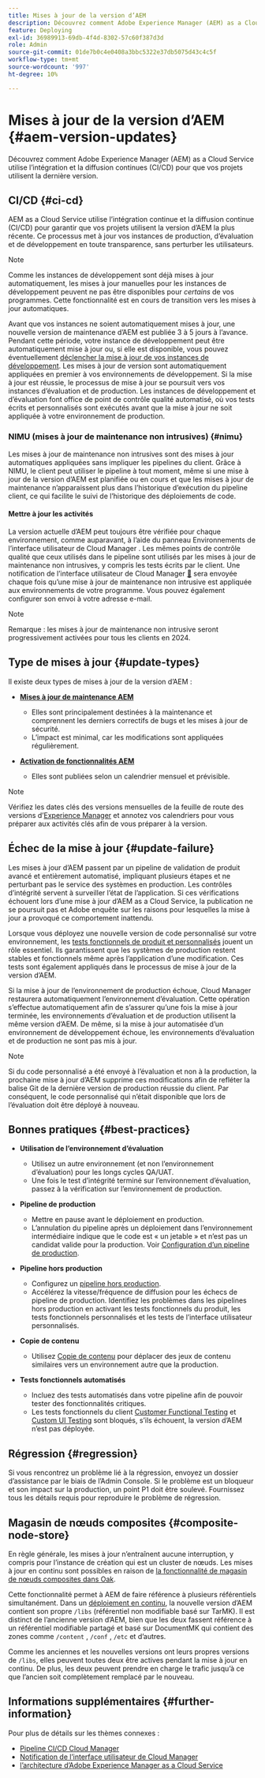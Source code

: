 ```yaml
---
title: Mises à jour de la version d’AEM
description: Découvrez comment Adobe Experience Manager (AEM) as a Cloud Service utilise l’intégration et la diffusion continues (CI/CD) pour que vos projets utilisent la dernière version.
feature: Deploying
exl-id: 36989913-69db-4f4d-8302-57c60f387d3d
role: Admin
source-git-commit: 01de7b0c4e0408a3bbc5322e37db5075d43c4c5f
workflow-type: tm+mt
source-wordcount: '997'
ht-degree: 10%

---
```



# Mises à jour de la version d’AEM {#aem-version-updates}

Découvrez comment Adobe Experience Manager (AEM) as a Cloud Service utilise l’intégration et la diffusion continues (CI/CD) pour que vos projets utilisent la dernière version.

## CI/CD {#ci-cd}

AEM as a Cloud Service utilise l’intégration continue et la diffusion continue (CI/CD) pour garantir que vos projets utilisent la version d’AEM la plus récente. Ce processus met à jour vos instances de production, d’évaluation et de développement en toute transparence, sans perturber les utilisateurs.

>[!NOTE]
> Comme les instances de développement sont déjà mises à jour automatiquement, les mises à jour manuelles pour les instances de développement peuvent ne pas être disponibles pour _certains_ de vos programmes. Cette fonctionnalité est en cours de transition vers les mises à jour automatiques.

Avant que vos instances ne soient automatiquement mises à jour, une nouvelle version de maintenance d’AEM est publiée 3 à 5 jours à l’avance. Pendant cette période, votre instance de développement peut être automatiquement mise à jour ou, si elle est disponible, vous pouvez éventuellement [déclencher la mise à jour de vos instances de développement](/help/implementing/cloud-manager/manage-environments.md#updating-dev-environment). Les mises à jour de version sont automatiquement appliquées en premier à vos environnements de développement. Si la mise à jour est réussie, le processus de mise à jour se poursuit vers vos instances d’évaluation et de production. Les instances de développement et d’évaluation font office de point de contrôle qualité automatisé, où vos tests écrits et personnalisés sont exécutés avant que la mise à jour ne soit appliquée à votre environnement de production.

### NIMU (mises à jour de maintenance non intrusives) {#nimu}

Les mises à jour de maintenance non intrusives sont des mises à jour automatiques appliquées sans impliquer les pipelines du client.
Grâce à NIMU, le client peut utiliser le pipeline à tout moment, même si une mise à jour de la version d’AEM est planifiée ou en cours et que les mises à jour de maintenance n’apparaissent plus dans l’historique d’exécution du pipeline client, ce qui facilite le suivi de l’historique des déploiements de code.

#### Mettre à jour les activités

La version actuelle d’AEM peut toujours être vérifiée pour chaque environnement, comme auparavant, à l’aide du panneau Environnements de l’interface utilisateur de Cloud Manager . Les mêmes points de contrôle qualité que ceux utilisés dans le pipeline sont utilisés par les mises à jour de maintenance non intrusives, y compris les tests écrits par le client.
Une notification de l’interface utilisateur de Cloud Manager [&#128279;](/help/implementing/cloud-manager/notifications.md) sera envoyée chaque fois qu’une mise à jour de maintenance non intrusive est appliquée aux environnements de votre programme. Vous pouvez également configurer son envoi à votre adresse e-mail.

>[!NOTE]
>
> Remarque : les mises à jour de maintenance non intrusive seront progressivement activées pour tous les clients en 2024.

## Type de mises à jour {#update-types}

Il existe deux types de mises à jour de la version d’AEM :

* [**Mises à jour de maintenance AEM**](/help/release-notes/maintenance/latest.md)

   * Elles sont principalement destinées à la maintenance et comprennent les derniers correctifs de bugs et les mises à jour de sécurité.
   * L’impact est minimal, car les modifications sont appliquées régulièrement.

* [**Activation de fonctionnalités AEM**](/help/release-notes/release-notes-cloud/release-notes-current.md)

   * Elles sont publiées selon un calendrier mensuel et prévisible.

>[!NOTE]
>
> Vérifiez les dates clés des versions mensuelles de la feuille de route des versions d’[Experience Manager](https://experienceleague.adobe.com/docs/experience-manager-release-information/aem-release-updates/update-releases-roadmap.html?lang=fr#aem-as-cloud-service) et annotez vos calendriers pour vous préparer aux activités clés afin de vous préparer à la version.

## Échec de la mise à jour {#update-failure}

Les mises à jour d’AEM passent par un pipeline de validation de produit avancé et entièrement automatisé, impliquant plusieurs étapes et ne perturbant pas le service des systèmes en production. Les contrôles d’intégrité servent à surveiller l’état de l’application. Si ces vérifications échouent lors d’une mise à jour d’AEM as a Cloud Service, la publication ne se poursuit pas et Adobe enquête sur les raisons pour lesquelles la mise à jour a provoqué ce comportement inattendu.

Lorsque vous déployez une nouvelle version de code personnalisé sur votre environnement, les [tests fonctionnels de produit et personnalisés](/help/implementing/cloud-manager/overview-test-results.md#functional-testing) jouent un rôle essentiel. Ils garantissent que les systèmes de production restent stables et fonctionnels même après l’application d’une modification. Ces tests sont également appliqués dans le processus de mise à jour de la version d’AEM.

Si la mise à jour de l’environnement de production échoue, Cloud Manager restaurera automatiquement l’environnement d’évaluation. Cette opération s’effectue automatiquement afin de s’assurer qu’une fois la mise à jour terminée, les environnements d’évaluation et de production utilisent la même version d’AEM.
De même, si la mise à jour automatisée d’un environnement de développement échoue, les environnements d’évaluation et de production ne sont pas mis à jour.

>[!NOTE]
>
>Si du code personnalisé a été envoyé à l’évaluation et non à la production, la prochaine mise à jour d’AEM supprime ces modifications afin de refléter la balise Git de la dernière version de production réussie du client. Par conséquent, le code personnalisé qui n’était disponible que lors de l’évaluation doit être déployé à nouveau.

## Bonnes pratiques {#best-practices}

* **Utilisation de l’environnement d’évaluation**
   * Utilisez un autre environnement (et non l’environnement d’évaluation) pour les longs cycles QA/UAT.
   * Une fois le test d’intégrité terminé sur l’environnement d’évaluation, passez à la vérification sur l’environnement de production.

* **Pipeline de production**
   * Mettre en pause avant le déploiement en production.
   * L’annulation du pipeline après un déploiement dans l’environnement intermédiaire indique que le code est « un jetable » et n’est pas un candidat valide pour la production. Voir [Configuration d’un pipeline de production](/help/implementing/cloud-manager/configuring-pipelines/configuring-production-pipelines.md).

* **Pipeline hors production**
   * Configurez un [pipeline hors production](/help/implementing/cloud-manager/configuring-pipelines/configuring-non-production-pipelines.md#full-stack-code).
   * Accélérez la vitesse/fréquence de diffusion pour les échecs de pipeline de production. Identifiez les problèmes dans les pipelines hors production en activant les tests fonctionnels du produit, les tests fonctionnels personnalisés et les tests de l’interface utilisateur personnalisés.

* **Copie de contenu**
   * Utilisez [Copie de contenu](/help/implementing/developing/tools/content-copy.md) pour déplacer des jeux de contenu similaires vers un environnement autre que la production.

* **Tests fonctionnels automatisés**
   * Incluez des tests automatisés dans votre pipeline afin de pouvoir tester des fonctionnalités critiques.
   * Les tests fonctionnels du client [Customer Functional Testing](/help/implementing/cloud-manager/functional-testing.md#custom-functional-testing) et [Custom UI Testing](/help/implementing/cloud-manager/functional-testing.md#custom-ui-testing) sont bloqués, s’ils échouent, la version d’AEM n’est pas déployée.

## Régression {#regression}

Si vous rencontrez un problème lié à la régression, envoyez un dossier d’assistance par le biais de l’Admin Console. Si le problème est un bloqueur et son impact sur la production, un point P1 doit être soulevé. Fournissez tous les détails requis pour reproduire le problème de régression.

## Magasin de nœuds composites {#composite-node-store}

En règle générale, les mises à jour n’entraînent aucune interruption, y compris pour l’instance de création qui est un cluster de nœuds. Les mises à jour en continu sont possibles en raison de [la fonctionnalité de magasin de nœuds composites dans Oak](https://jackrabbit.apache.org/oak/docs/nodestore/compositens.html).

Cette fonctionnalité permet à AEM de faire référence à plusieurs référentiels simultanément. Dans un [déploiement en continu](/help/implementing/deploying/overview.md#how-rolling-deployments-work), la nouvelle version d’AEM contient son propre `/libs` (référentiel non modifiable basé sur TarMK). Il est distinct de l’ancienne version d’AEM, bien que les deux fassent référence à un référentiel modifiable partagé et basé sur DocumentMK qui contient des zones comme `/content` , `/conf` , `/etc` et d’autres.

Comme les anciennes et les nouvelles versions ont leurs propres versions de `/libs`, elles peuvent toutes deux être actives pendant la mise à jour en continu. De plus, les deux peuvent prendre en charge le trafic jusqu’à ce que l’ancien soit complètement remplacé par le nouveau.

## Informations supplémentaires {#further-information}

Pour plus de détails sur les thèmes connexes :

* [Pipeline CI/CD Cloud Manager](/help/implementing/cloud-manager/configuring-pipelines/introduction-ci-cd-pipelines.md)
* [Notification de l’interface utilisateur de Cloud Manager](/help/implementing/cloud-manager/notifications.md)
* [l’architecture d’Adobe Experience Manager as a Cloud Service](/help/overview/architecture.md)
